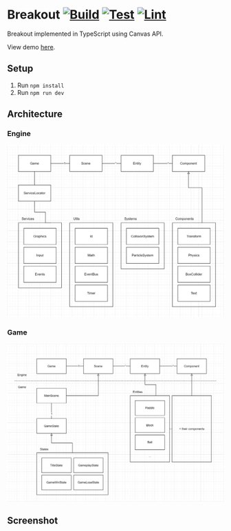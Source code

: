 # Breakout [![Build](https://github.com/lmalmber/breakout/actions/workflows/build.yml/badge.svg?branch=master)](https://github.com/lmalmber/breakout/actions/workflows/build.yml) [![Test](https://github.com/lmalmber/breakout/actions/workflows/test.yml/badge.svg?branch=master)](https://github.com/lmalmber/breakout/actions/workflows/test.yml) [![Lint](https://github.com/lmalmber/breakout/actions/workflows/lint.yml/badge.svg?branch=master)](https://github.com/lmalmber/breakout/actions/workflows/lint.yml)

Breakout implemented in TypeScript using Canvas API.

View demo [here](https://lmalmber.github.io/breakout/).

## Setup

1. Run `npm install`
2. Run `npm run dev`

## Architecture

### Engine
![engine](https://raw.githubusercontent.com/lmalmber/breakout/master/docs/engine.PNG)

### Game
![game](https://raw.githubusercontent.com/lmalmber/breakout/master/docs/game.PNG)

## Screenshot
